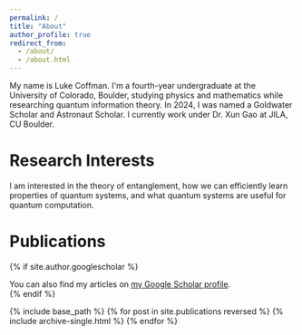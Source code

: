 ```yaml
---
permalink: /
title: "About"
author_profile: true
redirect_from: 
  - /about/
  - /about.html
---
```


My name is Luke Coffman. I'm a fourth-year undergraduate at the University of Colorado, Boulder, studying physics and mathematics while researching quantum information theory. In 2024, I was named a Goldwater Scholar and Astronaut Scholar. I currently work under Dr. Xun Gao at JILA, CU Boulder.

# Research Interests

I am interested in the theory of entanglement, how we can efficiently learn properties of quantum systems, and what quantum systems are useful for quantum computation.

# Publications

{% if site.author.googlescholar %}
  <div class="wordwrap">You can also find my articles on <a href="{{site.author.googlescholar}}">my Google Scholar profile</a>.</div>
{% endif %}

{% include base_path %}
{% for post in site.publications reversed %}
    {% include archive-single.html %}
{% endfor %}
